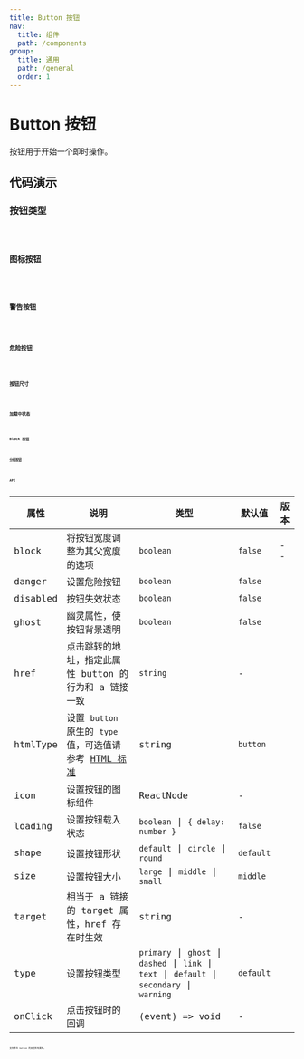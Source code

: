 ```yaml
---
title: Button 按钮
nav:
  title: 组件
  path: /components
group:
  title: 通用
  path: /general
  order: 1
---
```


# Button 按钮

按钮用于开始一个即时操作。

## 代码演示

### 按钮类型

<code src="./demo/demo01.tsx" />

### 图标按钮

<code src="./demo/demo02.tsx" />

### 警告按钮

<code src="./demo/demo08.tsx" />

### 危险按钮

<code src="./demo/demo03.tsx" />

### 按钮尺寸

<code src="./demo/demo04.tsx" />

### 加载中状态

<code src="./demo/demo05.tsx" />

### Block 按钮

<code src="./demo/demo06.tsx" />

### 分组按钮

<code src="./demo/demo07.tsx" />

## API

| 属性     | 说明                                                                                                                                 | 类型                                                                                          | 默认值    | 版本 |
| -------- | ------------------------------------------------------------------------------------------------------------------------------------ | --------------------------------------------------------------------------------------------- | --------- | ---- |
| block    | 将按钮宽度调整为其父宽度的选项                                                                                                       | `boolean`                                                                                     | `false`   | --   |
| danger   | 设置危险按钮                                                                                                                         | `boolean`                                                                                     | `false`   |      |
| disabled | 按钮失效状态                                                                                                                         | `boolean`                                                                                     | `false`   |      |
| ghost    | 幽灵属性，使按钮背景透明                                                                                                             | `boolean`                                                                                     | `false`   |      |
| href     | 点击跳转的地址，指定此属性 button 的行为和 a 链接一致                                                                                | `string`                                                                                      | -         |      |
| htmlType | 设置 `button` 原生的 `type` 值，可选值请参考 [HTML 标准](https://developer.mozilla.org/en-US/docs/Web/HTML/Element/button#attr-type) | string                                                                                        | `button`  |      |
| icon     | 设置按钮的图标组件                                                                                                                   | ReactNode                                                                                     | -         |      |
| loading  | 设置按钮载入状态                                                                                                                     | `boolean` \| `{ delay: number }`                                                              | `false`   |      |
| shape    | 设置按钮形状                                                                                                                         | `default` \| `circle` \| `round`                                                              | `default` |      |
| size     | 设置按钮大小                                                                                                                         | `large` \| `middle` \| `small`                                                                | `middle`  |      |
| target   | 相当于 a 链接的 target 属性，href 存在时生效                                                                                         | string                                                                                        | -         |      |
| type     | 设置按钮类型                                                                                                                         | `primary` \| `ghost` \| `dashed` \| `link` \| `text` \| `default` \| `secondary` \| `warning` | `default` |      |
| onClick  | 点击按钮时的回调                                                                                                                     | (event) => void                                                                               | -         |      |

支持原生 button 的其他所有属性。
